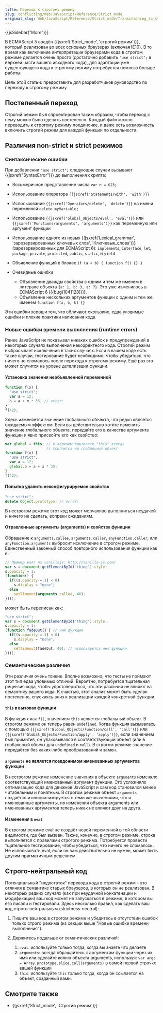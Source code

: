 ```yaml
---
title: Переход к строгому режиму
slug: conflicting/Web/JavaScript/Reference/Strict_mode
original_slug: Web/JavaScript/Reference/Strict_mode/Transitioning_to_strict_mode
---
```


{{jsSidebar("More")}}

В ECMAScript 5 введён {{jsxref('Strict_mode', 'строгий режим')}}, который реализован во всех основных браузерах (включая IE10). В то время как включение интерпретации браузерами кода в строгом режиме делается очень просто (достаточно добавить `"use strict";` в верхней части вашего исходного кода), для адаптации уже существующего кода к строгому режиму потребуется немного больше работы.

Цель этой статьи: предоставить для разработчиков руководство по переходу к строгому режиму.

## Постепенный переход

Строгий режим был спроектирован таким образом, чтобы переход к нему можно было сделать постепенно. Каждый файл можно переводить к строгому режиму поодиночке, и даже есть возможность включить строгий режим для каждой функции по отдельности.

## Различия non-strict и strict режимов

### Синтаксические ошибки

При добавлении `"use strict";` следующие случаи вызывают {{jsxref("SyntaxError")}} до выполнения скрипта:

- Восьмеричное представление числа `var n = 023;`
- Использование оператора `{{jsxref('Statements/with', 'with')}}`
- Использование `{{jsxref('Operators/delete', 'delete')}}` на имени переменной `delete myVariable;`
- Использование `{{jsxref('Global_Objects/eval', 'eval')}}` или `{{jsxref('Functions/arguments', 'arguments')}}` как переменную или аргумент функции
- Использование одного из новых {{jsxref('Lexical_grammar', 'зарезервированных ключевых слов', 'Ключевые_слова')}} (зарезервированных для ECMAScript 6): `implements`, `interface`, `let`, `package`, `private`, `protected`, `public`, `static`, и `yield`
- Объявление функций в блоках `if (a < b) { function f() {} }`
- Очевидные ошибки

  - Объявление дважды свойства с одним и тем же именем в литерале объекта `{a: 1, b: 3, a: 7}`. Это уже изменилось в ECMAScript 6 ({{bug(1041128)}}).
  - Объявление нескольких аргументов функции с одним и тем же именем `function f(a, b, b) {}`

Эти ошибки хороши тем, что обличают скользкие, едва уловимые ошибки и плохие практики написания кода.

### Новые ошибки времени выполнения (runtime errors)

Ранее JavaScript не показывал никаких ошибок и предупреждений в некоторых случаях выполнения некорректного кода. Строгий режим выбрасывает исключения в таких случаях. Если в вашем коде есть такие случаи, тестирование будет необходимо, чтобы убедиться, что ничего не сломалось после перехода к строгому режиму. Ещё раз это может случится на уровне детализации функции.

#### Установка значения необъявленной переменной

```js
function f(x) {
  "use strict";
  var a = 12;
  b = a + x * 35; // error!
}
f(42);
```

Здесь изменяется значение глобального объекта, что редко является ожидаемым эффектом. Если вы действительно хотите изменить значение глобального объекта, передайте его в качестве аргумента функции и явно присвойте его как свойство:

```js
var global = this; // в верхнем контексте "this" всегда
                   // ссылается на глобальный объект
function f(x) {
  "use strict";
  var a = 12;
  global.b = a + x * 35;
}
f(42);
```

#### Попытка удалить неконфигурируемое свойство

```js
"use strict";
delete Object.prototype; // error!
```

В нестрогом режиме этот код может молчаливо выполниться неудачей и ничего не сделать, вопреки ожиданиям.

#### Отравленные аргументы (arguments) и свойства функции

Обращение к `arguments.callee`, `arguments.caller`, `anyFunction.caller`, или `anyFunction.arguments` выбросит исключение в строгом режиме. Единственный законный способ повторного использования функции как в:

```js
// Пример взят из vanillajs: http://vanilla-js.com/
var s = document.getElementById('thing').style;
s.opacity = 1;
(function() {
  if((s.opacity-=.1) < 0)
    s.display = "none";
  else
    setTimeout(arguments.callee, 40);
})();
```

может быть переписан как:

```js
"use strict";
var s = document.getElementById('thing').style;
s.opacity = 1;
(function fadeOut() { // имя функции
  if((s.opacity-=.1) < 0)
    s.display = "none";
  else
    setTimeout(fadeOut, 40); // используется имя функции
})();
```

### Семантические различия

Эти различия очень тонкие. Вполне возможно, что тесты не поймают этот тип едва уловимых отличий. Вероятно, потребуется тщательная рецензия кода, чтобы удостовериться, что эти различия не влияют на семантику вашего кода. К счастью, этот анализ может быть сделан постепенно, спускаясь вниз к реализации каждой конкретной функции.

#### `this` в вызовах функции

В функциях как `f()`, значением `this` является глобальный объект. В строгом режиме он теперь равен `undefined`. Когда функция вызывалась с помощью `{{jsxref('Global_Objects/Function/call', 'call')}}` или `{{jsxref('Global_Objects/Function/apply', 'apply')}}`, если значением был примитив, он упаковывался в соответствующий объект (или в глобальный объект для `undefined` и `null`). В строгом режиме значение передаётся без каких-либо преобразований и замен.

#### `arguments` не является псевдонимом именованных аргументов функции

В нестрогом режиме изменение значения в объекте `arguments` изменяло соответствующий именованный аргумент функции. Это усложняло оптимизацию кода для движков JavaScript и сам код становился менее читабельным и понятным. В строгом режиме объект `arguments` создаётся и инициализируется с теми же значениями, что и именованные аргументы, но изменения объекта arguments или именованных аргументов теперь никак не влияют друг на друга.

#### Изменения в `eval`

В строгом режиме eval не создаёт новой переменной в той области видимости, где был вызван. Также, конечно, в строгом режиме, строка выполняется с правилами строгого режима. Потребуется провести тщательное тестирование, чтобы убедиться, что ничего не сломалось. Не использовать eval, если он вам действительно не нужен, может быть другим прагматичным решением.

## Строго-нейтральный код

Потенциальный "недостаток" перевода кода в строгий режим - это отличия в семантике старых браузеров, в которых он не реализован. В некоторых редких случаях (как при неудачной конкатенации и модификации) ваш код может не запускаться в режиме, в котором вы его писали и тестировали. Здесь несколько правил, как сделать ваш код строго-нейтральным (strictness-neutral):

1. Пишите ваш код в строгом режиме и убедитесь в отсутствии ошибок только строго режима (из секции выше "Новые ошибки времени выполнения").
2. Держитесь подальше от семантических различий:

    1. `eval`: используйте только тогда, когда вы знаете что делаете
    2. `arguments`: всегда обращайтесь к аргументам функции через их имя или сделайте копию объекта arguments, используя:
        `var args = Array.prototype.slice.call(arguments)`
        в самой первой строчке вашей функции
    3. `this`: используйте `this` только тогда, когда он ссылается на объект, созданный вами.

## Смотрите также

- {{jsxref('Strict_mode', 'Строгий режим')}}
